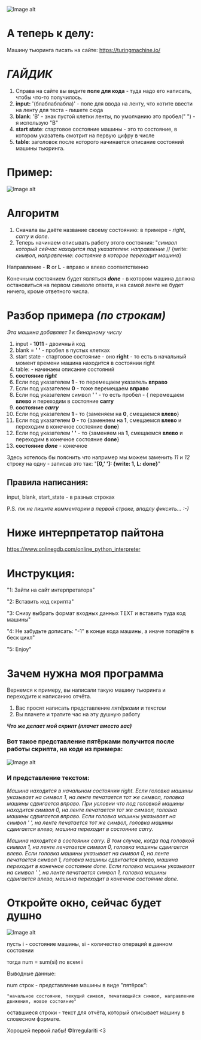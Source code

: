 ![Image alt](https://github.com/Irregulariti/help_me_please_laba1/raw/master/forreadme/first.jpg)  

# А теперь к делу: 

Машину тьюринга писать на сайте: https://turingmachine.io/


# ***ГАЙДИК***

1. Справа на сайте вы видите **поле для кода** - туда надо его написать, чтобы что-то получилось.
2. **input:** '(блаблаблабла)' - поле для ввода на ленту, что хотите ввести на ленту для теста - пишете сюда
3. **blank**: 'B' - знак пустой клетки ленты, по умолчанию это пробел(" ") - я использую "B"
4. **start state**: стартовое состояние машины - это то состояние, в котором указатель смотрит на первую цифру в числе
5. **table**: заголовок после которого начинается описание состояний машины тьюринга.

# Пример:
![Image alt](https://github.com/Irregulariti/help_me_please_laba1/raw/master/forreadme/example.png)  
# Алгоритм 

1. Сначала вы даёте название своему состоянию: в примере - *right*, *carry* и *done*.
2. Теперь начинаем описывать работу этого состояния:
   "*символ который сейчас находится под указателем*: *направление* // {write: *символ*, *направление*: *состояние в которое переходит машина*}

Направление - **R** or **L** - вправо и влево соответственно

Конечным состоянием будет являться ***done*** - в котором машина должна остановиться на первом символе ответа, и на самой ленте не будет ничего, кроме ответного числа.  


# Разбор примера *(по строкам)*
*Эта машина добавляет 1 к бинарному числу*
1.  input - **1011** - двоичный код
2.  blank = **' '** - пробел в пустых клетках
3.  start state - стартовое состояние - оно **right** - то есть в начальный момент времени машина находится в состоянии right
4.  table: - начинаем описание состояний
5.  **состояние ***right*****
6.  Если под указателем **1** - то перемещаем указатель **вправо**
7.  Если под указателем **0** - тоже перемещаем **вправо**
8.  Если под указателем символ **' '** - то есть пробел - { перемещаем **влево** и переходим в состояние **carry**
9.  **состояние *carry***
10. Если под указателем **1** - то {заменяем на **0**, смещаемся **влево**}
11. Если под указателем **0** - то {заменяем на **1**, смещаемся **влево** и переходим в конечное состояние **done**}
12. Если под указателем **' '** - то {заменяем на **1**, смещаемся **влево** и переходим в конечное состояние **done**}
13. **состояние *done*** - конечное

Здесь хотелось бы пояснить что например мы можем заменить *11* и *12* строку на одну - записав это так:
  "**[0,' ']: {write: 1, L: done}**"


## Правила написания:
input, blank, start_state - в разных строках  

P.S. *пж не пишите комментарии в первой строке, впадлу фиксить... :-)*

# Ниже интерпретатор пайтона

https://www.onlinegdb.com/online_python_interpreter

# Инструкция:  

"1: Зайти на сайт интерпретатора" 

"2: Вставить код скрипта"  

"3: Снизу выбрать формат входных данных TEXT и вставить туда код машины"  

"4: Не забудьте дописать:  "-1" в конце кода машины, а иначе попадёте в беск цикл"  

"5: Enjoy"  

# Зачем нужна моя программа

Вернемся к примеру, вы написали такую машину тьюринга и переходите к написанию отчёта.
1. Вас просят написать представление *пятёрками* и *текстом*
2. Вы плачете и тратите час на эту душную работу  

***Что же делает мой скрипт (плачет вместо вас)***  

### Вот такое представление пятёрками получится после работы скрипта, на коде из примера:
![Image alt](https://github.com/Irregulariti/help_me_please_laba1/raw/master/forreadme/five.png)

### И представление текстом:
*Машина находится в начальном состоянии right. Если головка машины указывает на символ 1, на ленте печатается тот же символ, головка машины сдвигается вправо. При условии что под головкой машины находится символ 0, на ленте печатается тот же символ, головка машины сдвигается вправо. Если головка машины указывает на символ ' ', на ленте печатается тот же символ, головка машины сдвигается влево, машина переходит в состояние carry.*

*Машина находится в состоянии carry. В том случае, когда под головкой символ 1, на ленте печатается символ 0, головка машины сдвигается влево. Если головка машины указывает на символ 0, на ленте печатается символ 1, головка машины сдвигается влево, машина переходит в конечное состояние done. Если головка машины указывает на символ ' ', на ленте печатается символ 1, головка машины сдвигается влево, машина переходит в конечное состояние done.*


# Откройте окно, сейчас будет душно
![Image alt](https://github.com/Irregulariti/help_me_please_laba1/raw/master/forreadme/second.jpg)

пусть i - состояние машины, si - количество операций в данном состоянии

тогда num = sum(si) по всем i

Выводные данные:

  num строк - представление машины в виде "пятёрок":
  
    "начальное состояние, текущий символ, печатающийся символ, направление движения, новое состояние"
    
  оставшиеся строки - текст для отчёта, который описывает машину в словесном формате.
  

Хорошей первой лабы!
©Irregulariti <3
